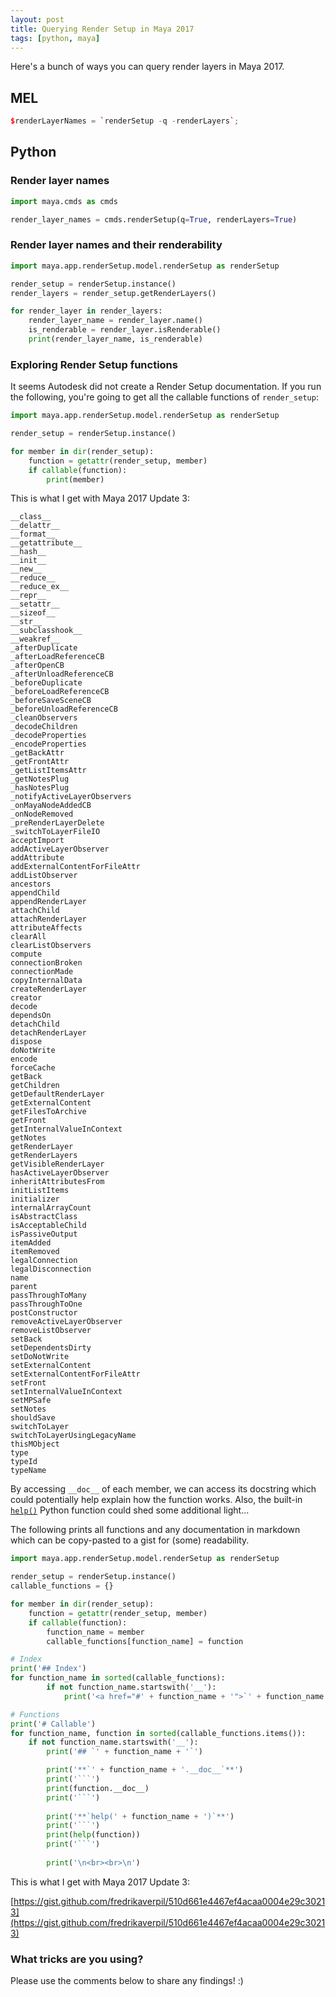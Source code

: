 ```yaml
---
layout: post
title: Querying Render Setup in Maya 2017
tags: [python, maya]
---
```


Here's a bunch of ways you can query render layers in Maya 2017.

<!--more-->


## MEL

```c++
$renderLayerNames = `renderSetup -q -renderLayers`;
```


## Python


### Render layer names

```python
import maya.cmds as cmds

render_layer_names = cmds.renderSetup(q=True, renderLayers=True)
```

### Render layer names and their renderability

```python
import maya.app.renderSetup.model.renderSetup as renderSetup

render_setup = renderSetup.instance()
render_layers = render_setup.getRenderLayers()

for render_layer in render_layers:
    render_layer_name = render_layer.name()
    is_renderable = render_layer.isRenderable()
    print(render_layer_name, is_renderable)
```


### Exploring Render Setup functions

It seems Autodesk did not create a Render Setup documentation. If you run the following, you're going to get all the callable functions of `render_setup`:

```python
import maya.app.renderSetup.model.renderSetup as renderSetup

render_setup = renderSetup.instance()

for member in dir(render_setup):
    function = getattr(render_setup, member)
    if callable(function):
        print(member)
```

This is what I get with Maya 2017 Update 3:

```
__class__
__delattr__
__format__
__getattribute__
__hash__
__init__
__new__
__reduce__
__reduce_ex__
__repr__
__setattr__
__sizeof__
__str__
__subclasshook__
__weakref__
_afterDuplicate
_afterLoadReferenceCB
_afterOpenCB
_afterUnloadReferenceCB
_beforeDuplicate
_beforeLoadReferenceCB
_beforeSaveSceneCB
_beforeUnloadReferenceCB
_cleanObservers
_decodeChildren
_decodeProperties
_encodeProperties
_getBackAttr
_getFrontAttr
_getListItemsAttr
_getNotesPlug
_hasNotesPlug
_notifyActiveLayerObservers
_onMayaNodeAddedCB
_onNodeRemoved
_preRenderLayerDelete
_switchToLayerFileIO
acceptImport
addActiveLayerObserver
addAttribute
addExternalContentForFileAttr
addListObserver
ancestors
appendChild
appendRenderLayer
attachChild
attachRenderLayer
attributeAffects
clearAll
clearListObservers
compute
connectionBroken
connectionMade
copyInternalData
createRenderLayer
creator
decode
dependsOn
detachChild
detachRenderLayer
dispose
doNotWrite
encode
forceCache
getBack
getChildren
getDefaultRenderLayer
getExternalContent
getFilesToArchive
getFront
getInternalValueInContext
getNotes
getRenderLayer
getRenderLayers
getVisibleRenderLayer
hasActiveLayerObserver
inheritAttributesFrom
initListItems
initializer
internalArrayCount
isAbstractClass
isAcceptableChild
isPassiveOutput
itemAdded
itemRemoved
legalConnection
legalDisconnection
name
parent
passThroughToMany
passThroughToOne
postConstructor
removeActiveLayerObserver
removeListObserver
setBack
setDependentsDirty
setDoNotWrite
setExternalContent
setExternalContentForFileAttr
setFront
setInternalValueInContext
setMPSafe
setNotes
shouldSave
switchToLayer
switchToLayerUsingLegacyName
thisMObject
type
typeId
typeName
```

By accessing `__doc__` of each member, we can access its docstring which could potentially help explain how the function works. Also, the built-in [`help()`](https://docs.python.org/2/library/functions.html#help) Python function could shed some additional light...

The following prints all functions and any documentation in markdown which can be copy-pasted to a gist for (some) readability.

```python
import maya.app.renderSetup.model.renderSetup as renderSetup

render_setup = renderSetup.instance()  
callable_functions = {}

for member in dir(render_setup):
    function = getattr(render_setup, member)
    if callable(function):
        function_name = member
        callable_functions[function_name] = function

# Index
print('## Index')
for function_name in sorted(callable_functions):
        if not function_name.startswith('__'):
            print('<a href="#' + function_name + '">`' + function_name + '`</a>')

# Functions
print('# Callable')
for function_name, function in sorted(callable_functions.items()):
    if not function_name.startswith('__'):
        print('## `' + function_name + '`')

        print('**`' + function_name + '.__doc__`**')
        print('```')
        print(function.__doc__)
        print('```')
                
        print('**`help(' + function_name + ')`**')
        print('```')
        print(help(function))
        print('```')       
        
        print('\n<br><br>\n')
```

This is what I get with Maya 2017 Update 3:

[https://gist.github.com/fredrikaverpil/510d661e4467ef4acaa0004e29c30213](https://gist.github.com/fredrikaverpil/510d661e4467ef4acaa0004e29c30213)



### What tricks are you using?

Please use the comments below to share any findings! :)
